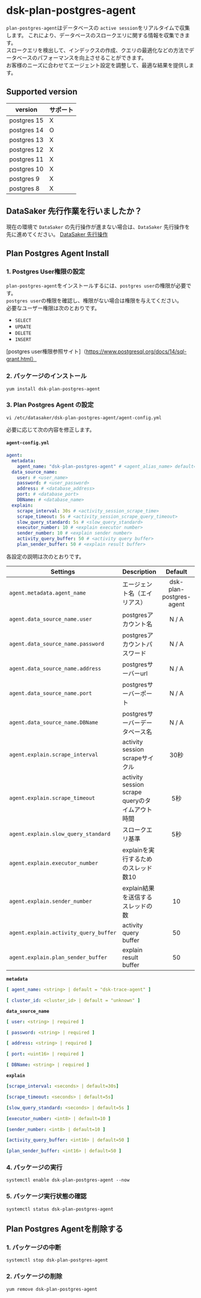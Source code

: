 # dsk-plan-postgres-agent

`plan-postgres-agent`はデータベースの `active session`をリアルタイムで収集します。
これにより、データベースのスロークエリに関する情報を収集できます。\
スロークエリを検出して、インデックスの作成、クエリの最適化などの方法でデータベースのパフォーマンスを向上させることができます。\
お客様のニーズに合わせてエージェント設定を調整して、最適な結果を提供します。

## Supported version

| version |サポート|
| ----------- | ------- |
| postgres 15 | X |
| postgres 14 | O |
| postgres 13 | X |
| postgres 12 | X |
| postgres 11 | X |
| postgres 10 | X |
| postgres 9 | X |
| postgres 8 | X |

## DataSaker 先行作業を行いましたか？

現在の環境で `DataSaker` の先行操作が進まない場合は、`DataSaker` 先行操作を先に進めてください。 [DataSaker 先行操作]($%7BPREPARATION\_MANUAL\_KR%7D/)

## Plan Postgres Agent Install

### 1. Postgres User権限の設定

`plan-postgres-agent`をインストールするには、`postgres user`の権限が必要です。\
`postgres user`の権限を確認し、権限がない場合は権限を与えてください。\
必要なユーザー権限は次のとおりです。

* `SELECT`
* `UPDATE`
* `DELETE`
* `INSERT`

[postgres user権限参照サイト]（https://www.postgresql.org/docs/14/sql-grant.html）

### 2. パッケージのインストール
```shell
yum install dsk-plan-postgres-agent
```
### 3. Plan Postgres Agent の設定
```shell
vi /etc/datasaker/dsk-plan-postgres-agent/agent-config.yml
```
必要に応じて次の内容を修正します。

#### `agent-config.yml`
```yaml
agent:
  metadata:
    agent_name: "dsk-plan-postgres-agent" # <agent_alias_name> default=dsk-plan-postgres-agent
  data_source_name:
    user: # <user_name>
    password: # <user_password>
    address: # <database_address>
    port: # <database_port>
    DBName: # <database_name>
  explain:
    scrape_interval: 30s # <activity_session_scrape_time>
    scrape_timeout: 5s # <activity_session_scrape_query_timeout>
    slow_query_standard: 5s # <slow_query_standard> 
    executor_number: 10 # <explain executor number>
    sender_number: 10 # <explain sender number>
    activity_query_buffer: 50 # <activity query buffer>
    plan_sender_buffer: 50 # <explain result buffer>
```
各設定の説明は次のとおりです。

| **Settings** | **Description** | **Default** | **Required** |
| -------------------------- | ---------------------------------------------------------------------------------------------------- | :---------: | :----------: |
| `agent.metadata.agent_name` |エージェント名（エイリアス）| dsk-plan-postgres-agent | **✓** |
| `agent.data_source_name.user` | postgresアカウント名| N / A | **✓** |
| `agent.data_source_name.password` | postgresアカウントパスワード| N / A | **✓** |
| `agent.data_source_name.address` | postgresサーバーurl | N / A | **✓** |
| `agent.data_source_name.port` | postgresサーバーポート| N / A | **✓** |
| `agent.data_source_name.DBName` | postgresサーバーデータベース名| N / A | **✓** |
| `agent.explain.scrape_interval` | activity session scrapeサイクル| 30秒| |
| `agent.explain.scrape_timeout` | activity session scrape queryのタイムアウト時間| 5秒| |
| `agent.explain.slow_query_standard` |スロークエリ基準| 5秒| |
| `agent.explain.executor_number` | explainを実行するためのスレッド数10 | |
| `agent.explain.sender_number` | explain結果を送信するスレッドの数| 10 | |
| `agent.explain.activity_query_buffer` | activity query buffer | 50 | |
| `agent.explain.plan_sender_buffer` | explain result buffer | 50 | |

**`metadata`**
```yaml
[ agent_name: <string> | default = "dsk-trace-agent" ]

[ cluster_id: <cluster_id> | default = "unknown" ]
```
**`data_source_name`**
```yaml
[ user: <string> | required ]

[ password: <string> | required ]

[ address: <string> | required ]

[ port: <uint16> | required ]

[ DBName: <string> | required ]
```
**`explain`**
```yaml
[scrape_interval: <seconds> | default=30s] 

[scrape_timeout: <seconds> | default=5s]

[slow_query_standard: <seconds> | default=5s ]

[executor_number: <int8> | default=10 ]

[sender_number: <int8> | default=10 ]

[activity_query_buffer: <int16> | default=50 ]

[plan_sender_buffer: <int16> | default=50 ]
```
### 4. パッケージの実行
```shell
systemctl enable dsk-plan-postgres-agent --now
```
### 5. パッケージ実行状態の確認
```shell
systemctl status dsk-plan-postgres-agent
```
## Plan Postgres Agentを削除する

### 1. パッケージの中断
```shell
systemctl stop dsk-plan-postgres-agent
```
### 2. パッケージの削除
```shell
yum remove dsk-plan-postgres-agent
```
